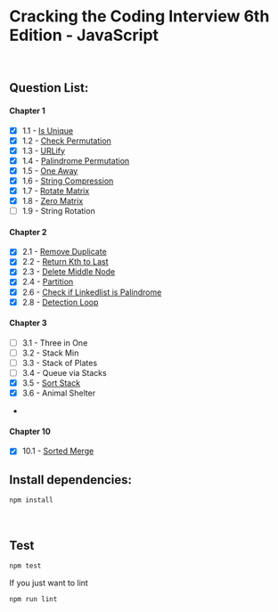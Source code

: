 # Cracking the Coding Interview 6th Edition - JavaScript

<br>

## Question List:
 
#### Chapter 1
- [x] 1.1 - [Is Unique](lib/data-structures/chapter-1/1_1.js)
- [x] 1.2 - [Check Permutation](lib/data-structures/chapter-1/1_2.js)
- [x] 1.3 - [URLify](lib/data-structures/chapter-1/1_3.js)
- [x] 1.4 - [Palindrome Permutation](lib/data-structures/chapter-1/1_4.js)
- [x] 1.5 - [One Away](lib/data-structures/chapter-1/1_5.js)
- [x] 1.6 - [String Compression](lib/data-structures/chapter-1/1_6.js)
- [x] 1.7 - [Rotate Matrix](lib/data-structures/chapter-1/1_7.js)
- [x] 1.8 - [Zero Matrix](lib/data-structures/chapter-1/1_8.js)
- [ ] 1.9 - String Rotation

#### Chapter 2
- [x] 2.1 - [Remove Duplicate](lib/data-structures/chapter-2/2_1.js)
- [x] 2.2 - [Return Kth to Last](lib/data-structures/chapter-2/2_2.js)
- [x] 2.3 - [Delete Middle Node](lib/data-structures/chapter-2/2_3.js)
- [x] 2.4 - [Partition](lib/data-structures/chapter-2/2_4.js)
- [x] 2.6 - [Check if Linkedlist is Palindrome](lib/data-structures/chapter-2/2_6.js)
- [x] 2.8 - [Detection Loop](lib/data-structures/chapter-2/2_8.js)

#### Chapter 3
- [ ] 3.1 - Three in One
- [ ] 3.2 - Stack Min
- [ ] 3.3 - Stack of Plates
- [ ] 3.4 - Queue via Stacks
- [x] 3.5 - [Sort Stack](lib/data-structures/chapter-3/3_5.js)
- [x] 3.6 - Animal Shelter
- 


#### Chapter 10
- [x] 10.1 - [Sorted Merge](lib/data-structures/chapter-10/10_1.js)


## Install dependencies:
```bash
npm install
```

<br>

## Test

```bash
npm test
```

If you just want to lint
```bash
npm run lint
```

<br>
